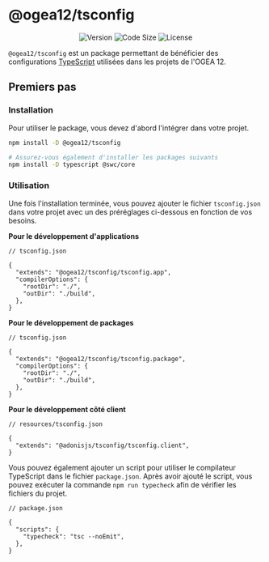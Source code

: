 # @ogea12/tsconfig

<div align="center">

![Version](https://img.shields.io/npm/v/@ogea12/tsconfig?style=for-the-badge&colorA=4c566a&colorB=5382a1&logo=npm&logoColor=white)
![Code Size](https://img.shields.io/github/languages/code-size/ogea12/tsconfig?style=for-the-badge&colorA=4c566a&colorB=ebcb8b&logo=github&logoColor=white)
![License](https://img.shields.io/github/license/ogea12/tsconfig?style=for-the-badge&colorA=4c566a&colorB=a3be8c)

</div>

`@ogea12/tsconfig` est un package permettant de bénéficier des configurations [TypeScript](https://www.typescriptlang.org) utilisées dans les projets de l'OGEA 12.

## Premiers pas

### Installation

Pour utiliser le package, vous devez d'abord l'intégrer dans votre projet.

```bash
npm install -D @ogea12/tsconfig

# Assurez-vous également d'installer les packages suivants
npm install -D typescript @swc/core
```

### Utilisation

Une fois l'installation terminée, vous pouvez ajouter le fichier `tsconfig.json` dans votre projet avec un des préréglages ci-dessous en fonction de vos besoins.

**Pour le développement d'applications**

```jsonc
// tsconfig.json

{
  "extends": "@ogea12/tsconfig/tsconfig.app",
  "compilerOptions": {
    "rootDir": "./",
    "outDir": "./build",
  },
}
```

**Pour le développement de packages**

```jsonc
// tsconfig.json

{
  "extends": "@ogea12/tsconfig/tsconfig.package",
  "compilerOptions": {
    "rootDir": "./",
    "outDir": "./build",
  },
}
```

**Pour le développement côté client**

```jsonc
// resources/tsconfig.json

{
  "extends": "@adonisjs/tsconfig/tsconfig.client",
}
```

Vous pouvez également ajouter un script pour utiliser le compilateur TypeScript dans le fichier `package.json`. Après avoir ajouté le script, vous pouvez exécuter la commande `npm run typecheck` afin de vérifier les fichiers du projet.

```jsonc
// package.json

{
  "scripts": {
    "typecheck": "tsc --noEmit",
  },
}
```
